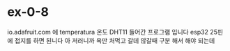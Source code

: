 # ex-0-8
io.adafruit.com 에 temperatura 온도 DHT11 들어간 프로그램 입니다 esp32 25핀에 접지를 하면 된니다
아 저러니까 욕만 처먹고 갈데 않갈때 구분 해서 해야 되는데
